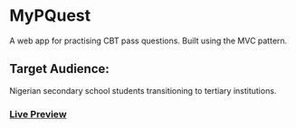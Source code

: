 # MyPQuest
 A web app for practising CBT pass questions. 
 Built using the MVC pattern. 
 
 ## Target Audience:
 Nigerian secondary school students transitioning to tertiary institutions.

### [Live Preview](https://mypquest.netlify.app/)
